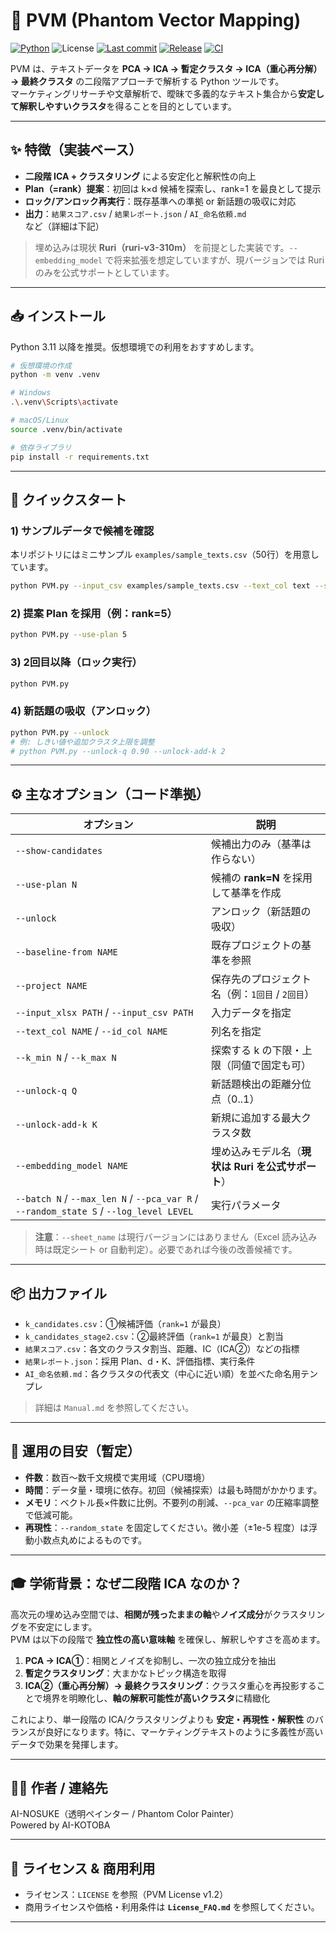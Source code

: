﻿# 📘 PVM (Phantom Vector Mapping)
[![Python](https://img.shields.io/badge/python-3.11%2B-informational)](#)
![License](https://img.shields.io/badge/license-PVM%20v1.2-blue)
[![Last commit](https://img.shields.io/github/last-commit/AI-NOSUKE/PVM)](https://github.com/AI-NOSUKE/PVM/commits/main)
[![Release](https://img.shields.io/github/v/release/AI-NOSUKE/PVM?display_name=tag&sort=semver)](https://github.com/AI-NOSUKE/PVM/releases)
[![CI](https://github.com/AI-NOSUKE/PVM/actions/workflows/ci.yml/badge.svg)](https://github.com/AI-NOSUKE/PVM/actions/workflows/ci.yml)

PVM は、テキストデータを **PCA → ICA → 暫定クラスタ → ICA（重心再分解） → 最終クラスタ** の二段階アプローチで解析する Python ツールです。  
マーケティングリサーチや文章解析で、曖昧で多義的なテキスト集合から**安定して解釈しやすいクラスタ**を得ることを目的としています。

---

## ✨ 特徴（実装ベース）
- **二段階 ICA + クラスタリング** による安定化と解釈性の向上
- **Plan（=rank）提案**：初回は k×d 候補を探索し、rank=1 を最良として提示
- **ロック/アンロック再実行**：既存基準への準拠 or 新話題の吸収に対応
- **出力**：`結果スコア.csv` / `結果レポート.json` / `AI_命名依頼.md` など（詳細は下記）

> 埋め込みは現状 **Ruri（ruri-v3-310m）** を前提とした実装です。`--embedding_model` で将来拡張を想定していますが、現バージョンでは Ruri のみを公式サポートとしています。

---

## 📥 インストール

Python 3.11 以降を推奨。仮想環境での利用をおすすめします。

```bash
# 仮想環境の作成
python -m venv .venv

# Windows
.\.venv\Scripts\activate

# macOS/Linux
source .venv/bin/activate

# 依存ライブラリ
pip install -r requirements.txt
```

---

## 🚀 クイックスタート

### 1) サンプルデータで候補を確認
本リポジトリにはミニサンプル `examples/sample_texts.csv`（50行）を用意しています。

```bash
python PVM.py --input_csv examples/sample_texts.csv --text_col text --show-candidates
```

### 2) 提案 Plan を採用（例：rank=5）
```bash
python PVM.py --use-plan 5
```

### 3) 2回目以降（ロック実行）
```bash
python PVM.py
```

### 4) 新話題の吸収（アンロック）
```bash
python PVM.py --unlock
# 例: しきい値や追加クラスタ上限を調整
# python PVM.py --unlock-q 0.90 --unlock-add-k 2
```

---

## ⚙️ 主なオプション（コード準拠）

| オプション | 説明 |
|---|---|
| `--show-candidates` | 候補出力のみ（基準は作らない） |
| `--use-plan N` | 候補の **rank=N** を採用して基準を作成 |
| `--unlock` | アンロック（新話題の吸収） |
| `--baseline-from NAME` | 既存プロジェクトの基準を参照 |
| `--project NAME` | 保存先のプロジェクト名（例：`1回目` / `2回目`） |
| `--input_xlsx PATH` / `--input_csv PATH` | 入力データを指定 |
| `--text_col NAME` / `--id_col NAME` | 列名を指定 |
| `--k_min N` / `--k_max N` | 探索する k の下限・上限（同値で固定も可） |
| `--unlock-q Q` | 新話題検出の距離分位点（0..1） |
| `--unlock-add-k K` | 新規に追加する最大クラスタ数 |
| `--embedding_model NAME` | 埋め込みモデル名（**現状は Ruri を公式サポート**） |
| `--batch N` / `--max_len N` / `--pca_var R` / `--random_state S` / `--log_level LEVEL` | 実行パラメータ |

> **注意**：`--sheet_name` は現行バージョンにはありません（Excel 読み込み時は既定シート or 自動判定）。必要であれば今後の改善候補です。

---

## 📦 出力ファイル

- `k_candidates.csv`：①候補評価（`rank=1` が最良）  
- `k_candidates_stage2.csv`：②最終評価（`rank=1` が最良）と割当  
- `結果スコア.csv`：各文のクラスタ割当、距離、IC（ICA②）などの指標  
- `結果レポート.json`：採用 Plan、d・K、評価指標、実行条件  
- `AI_命名依頼.md`：各クラスタの代表文（中心に近い順）を並べた命名用テンプレ

> 詳細は `Manual.md` を参照してください。

---

## 🧠 運用の目安（暫定）
- **件数**：数百〜数千文規模で実用域（CPU環境）  
- **時間**：データ量・環境に依存。初回（候補探索）は最も時間がかかります。  
- **メモリ**：ベクトル長×件数に比例。不要列の削減、`--pca_var` の圧縮率調整で低減可能。  
- **再現性**：`--random_state` を固定してください。微小差（±1e-5 程度）は浮動小数点丸めによるものです。

---

## 🎓 学術背景：なぜ二段階 ICA なのか？

高次元の埋め込み空間では、**相関が残ったままの軸**や**ノイズ成分**がクラスタリングを不安定にします。  
PVM は以下の段階で **独立性の高い意味軸** を確保し、解釈しやすさを高めます。

1. **PCA → ICA①**：相関とノイズを抑制し、一次の独立成分を抽出  
2. **暫定クラスタリング**：大まかなトピック構造を取得  
3. **ICA②（重心再分解）→ 最終クラスタリング**：クラスタ重心を再投影することで境界を明瞭化し、**軸の解釈可能性が高いクラスタ**に精緻化

これにより、単一段階の ICA/クラスタリングよりも **安定・再現性・解釈性** のバランスが良好になります。特に、マーケティングテキストのように多義性が高いデータで効果を発揮します。

---

## 🧑‍💻 作者 / 連絡先
AI-NOSUKE（透明ペインター / Phantom Color Painter）  
Powered by AI-KOTOBA

---

## 📜 ライセンス & 商用利用
- ライセンス：`LICENSE` を参照（PVM License v1.2）  
- 商用ライセンスや価格・利用条件は **`License_FAQ.md`** を参照してください。

---


